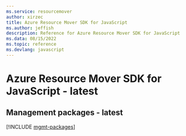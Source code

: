 ```yaml
---
ms.service: resourcemover
author: xirzec
title: Azure Resource Mover SDK for JavaScript
ms.author: jeffish
description: Reference for Azure Resource Mover SDK for JavaScript
ms.data: 08/15/2022
ms.topic: reference
ms.devlang: javascript
---
```

# Azure Resource Mover SDK for JavaScript - latest

## Management packages - latest
[!INCLUDE [mgmt-packages](resource-mover-mgmt-index.md)]